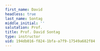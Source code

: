 ```yaml
---
first_name: David
headless: true
last_name: Sontag
middle_initial: ''
salutation: Prof.
title: Prof. David Sontag
type: instructor
uid: 194db016-f824-1bfa-a7f9-17549a682f84
---
```

